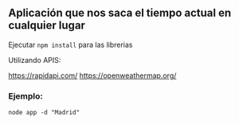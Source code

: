 ## Aplicación que nos saca el tiempo actual en cualquier lugar


Ejecutar ````npm install```` para las librerias


Utilizando APIS:

https://rapidapi.com/
https://openweathermap.org/


### Ejemplo:
```` 
node app -d "Madrid"
````